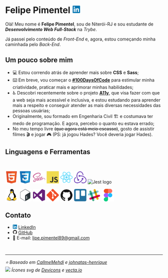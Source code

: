 # Felipe Pimentel <a href="https://www.linkedin.com/in/felipe-pimentel-web-dev/" target="_blank"><img height="25" src="https://raw.githubusercontent.com/devicons/devicon/7a4ca8aa871d6dca81691e018d31eed89cb70a76/icons/linkedin/linkedin-original.svg"></a>

Olá! Meu nome é **Felipe Pimentel**, sou de Niterói-RJ e sou estudante de ***Desenvolvimento Web Full-Stack*** na *Trybe*.

Já passei pelo conteúdo de *Front-End* e, agora, estou começando minha caminhada pelo *Back-End*.

## Um pouco sobre mim

- 💻 Estou correndo atrás de aprender mais sobre **CSS** e **Sass**;
- ⌨️ Em breve, vou começar o <a href="https://www.100daysofcode.com" target="_blank">**#100DaysOfCode**</a> para estimular minha criatividade, praticar mais e aprimorar minhas habilidades;
- ♿ Descobri recentemente sobre o projeto <a href="https://www.a11yproject.com" target="_blank">**A11y**</a>, que visa fazer com que a web seja mais acessível e inclusiva, e estou estudando para aprender mais a respeito e conseguir atender as mais diversas necessidades das pessoas usuárias;
- Originalmente, sou formado em Engenharia Civil 🏗️ e costumava ter medo de programação. E agora, percebo o quanto eu estava errado;
- No meu tempo livre ~~(que agora está meio escasso)~~, gosto de assistir filmes 🎬 e jogar 🎮 (PS: já jogou Hades? Você deveria jogar Hades).

## Linguagens e Ferramentas
<br>
<p>
  <img height="40" src="https://raw.githubusercontent.com/devicons/devicon/7a4ca8aa871d6dca81691e018d31eed89cb70a76/icons/html5/html5-original.svg" alt="HTML logo">
  <img height="40" src="https://raw.githubusercontent.com/devicons/devicon/7a4ca8aa871d6dca81691e018d31eed89cb70a76/icons/css3/css3-original.svg" alt="CSS logo">
  <img height="40" src="https://raw.githubusercontent.com/devicons/devicon/7a4ca8aa871d6dca81691e018d31eed89cb70a76/icons/sass/sass-original.svg" alt="Sass logo">
  <img height="40" src="https://raw.githubusercontent.com/devicons/devicon/7a4ca8aa871d6dca81691e018d31eed89cb70a76/icons/javascript/javascript-original.svg" alt="JavaScript logo">
  <img height="40" src="https://raw.githubusercontent.com/devicons/devicon/7a4ca8aa871d6dca81691e018d31eed89cb70a76/icons/react/react-original.svg" alt="React logo">
  <img height="40" src="https://raw.githubusercontent.com/devicons/devicon/7a4ca8aa871d6dca81691e018d31eed89cb70a76/icons/redux/redux-original.svg" alt="Redux logo">
  <img height="40" src="https://symbols.getvecta.com/stencil_25/41_jest.f1b91430ae.svg" alt="Jest logo">
</p>
<p>
  <img height="40" src="https://raw.githubusercontent.com/devicons/devicon/7a4ca8aa871d6dca81691e018d31eed89cb70a76/icons/linux/linux-original.svg" alt="Linux logo">
  <img height="40" src="https://raw.githubusercontent.com/devicons/devicon/7a4ca8aa871d6dca81691e018d31eed89cb70a76/icons/bash/bash-original.svg" alt="Bash icon">
  <img height="40" src="https://raw.githubusercontent.com/devicons/devicon/7a4ca8aa871d6dca81691e018d31eed89cb70a76/icons/visualstudio/visualstudio-plain.svg" alt="Visual Studio Code logo">
  <img height="40" src="https://raw.githubusercontent.com/devicons/devicon/7a4ca8aa871d6dca81691e018d31eed89cb70a76/icons/git/git-original.svg" alt="Git logo">
  <img height="40" src="https://raw.githubusercontent.com/devicons/devicon/7a4ca8aa871d6dca81691e018d31eed89cb70a76/icons/github/github-original.svg" alt="GitHub logo">
  <img height="40" src="https://raw.githubusercontent.com/devicons/devicon/7a4ca8aa871d6dca81691e018d31eed89cb70a76/icons/trello/trello-plain.svg" alt="Trello logo">
  <img height="40" src="https://raw.githubusercontent.com/devicons/devicon/7a4ca8aa871d6dca81691e018d31eed89cb70a76/icons/slack/slack-original.svg" alt="Slack logo">
  <img height="40" src="https://raw.githubusercontent.com/devicons/devicon/7a4ca8aa871d6dca81691e018d31eed89cb70a76/icons/figma/figma-original.svg" alt="Figma logo">
</p>

## Contato


- <img height="14" src="https://raw.githubusercontent.com/devicons/devicon/7a4ca8aa871d6dca81691e018d31eed89cb70a76/icons/linkedin/linkedin-original.svg"> <a href="https://www.linkedin.com/in/felipe-pimentel-web-dev/" target="_blank">LinkedIn</a><br>
- <img height="14" src="https://raw.githubusercontent.com/devicons/devicon/7a4ca8aa871d6dca81691e018d31eed89cb70a76/icons/github/github-original.svg"> <a href="https://github.com/felipe-pimentel" target="_blank">GitHub</a><br>
- 📧 E-mail: lipe.pimentel89@gmail.com

<br>

---

*⭐️ Baseado em <a href="https://github.com/CallmeMehdi" target="_blank">CallmeMehdi</a> e <a href="https://github.com/johnatas-henrique" target="_blank">johnatas-henrique</a>*<br>
*<img height="14" src="https://symbols.getvecta.com/stencil_96/138_svg-icon.bc6ac74047.svg"> Ícones svg de <a href="https://github.com/devicons/devicon" target="_blank">Devicons</a> e <a href="https://vecta.io/symbols/85/brands-ja-jz/20/jest-icon" target="_blank">vecta.io</a>*
